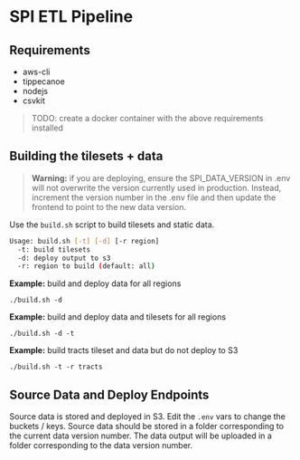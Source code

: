 # SPI ETL Pipeline

## Requirements

- aws-cli
- tippecanoe
- nodejs
- csvkit

> TODO: create a docker container with the above requirements installed

## Building the tilesets + data

> **Warning:** if you are deploying, ensure the SPI_DATA_VERSION in .env will not overwrite the version currently used in production. Instead, increment the version number in the .env file and then update the frontend to point to the new data version.

Use the `build.sh` script to build tilesets and static data.

```sh
Usage: build.sh [-t] [-d] [-r region]
  -t: build tilesets
  -d: deploy output to s3
  -r: region to build (default: all)
```

**Example:** build and deploy data for all regions

```
./build.sh -d
```

**Example:** build and deploy data and tilesets for all regions

```
./build.sh -d -t
```

**Example:** build tracts tileset and data but do not deploy to S3

```
./build.sh -t -r tracts
```

## Source Data and Deploy Endpoints

Source data is stored and deployed in S3. Edit the `.env` vars to change the buckets / keys. Source data should be stored in a folder corresponding to the current data version number. The data output will be uploaded in a folder corresponding to the data version number.
